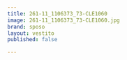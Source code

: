 ```yaml
---
title: 261-11_1106373_73-CLE1060
image: 261-11_1106373_73-CLE1060.jpg
brand: sposo
layout: vestito
published: false

---
```

